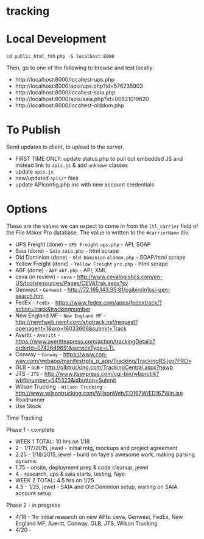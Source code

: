 # tracking

# Local Development

`cd public_html_fmh`
`php -S localhost:8000`

Then, go to one of the following to browse and test locally:

* http://localhost:8000/localtest-ups.php
 * http://localhost:8000/apis/ups.php?id=576235903
* http://localhost:8000/localtest-saia.php
 * http://localhost:8000/apis/saia.php?id=00821019620
* http://localhost:8000/localtest-olddom.php


# To Publish

Send updates to client, to upload to the server.

* FIRST TIME ONLY: update status.php to pull out embedded JS and instead link to `apis.js` & add `unknown` classes
* update `apis.js`
* new/updated `apis/*` files
* update APIconfig.php.inc with new account credentials

# Options

These are the values we can expect to come in from the `ltl_carrier` field of the File Maker Pro database. The value is written to the `#carrierName` div.

* UPS Freight (done) -  `UPS Freight` `ups.php` - API, SOAP
* Saia (done) - `Saia` `saia.php` - html scrape
* Old Dominion (done) - `Old Dominion` `olddom.php` - SOAP/html scrape
* Yellow Freight (done) - `Yellow Freight` `yrc.php` - html scrape
* ABF (done) - `ABF` `abf.php` - API, XML
* ceva (in review) - `ceva` - http://www.cevalogistics.com/en-US/toolsresources/Pages/CEVATrak.aspx?sv
* Genwest - `Genwest` - http://72.165.143.35:81/cgibin/in1ssi-gen-search.htm
* FedEx - `FedEx` - https://www.fedex.com/apps/fedextrack/?action=track&trackingnumber
* New England MF - `New England MF` - http://nemfweb.nemf.com/shptrack.nsf/request?openagent=1&pro=16033606&submit=Track
* Averitt - `Averitt` - https://www.averittexpress.com/action/trackingDetails?orderId=0742649691&serviceType=LTL
* Conway - `Conway` - https://www.con-way.com/webapp/manifestrpts_p_app/Tracking/TrackingRS.jsp?PRO=
* GLB - `GLB` - http://glbtrucking.com/TrackingCentral.aspx?hawb
* JTS - `JTS` - http://www.jtsexpress.com/cgi-bin/wbprotrk?wbfbnumber=545323&idbutton=Submit
* Wilson Trucking - `Wilson Trucking` - http://www.wilsontrucking.com/WilsonWeb/ED167W/ED167Win.jsp
* Roadrunner
* Use Stock

Time Tracking

Phase 1 - complete
* WEEK 1 TOTAL: 10 hrs on 1/18
 * 2 - 1/17/2015, jewel - initial mtg, mockups and project agreement
 * 2.25 - 1/18/2015, jewel - build on faye's awesome work, making parsing dynamic 
 * 1.75 - onsite, deployment prep & code cleanup, jewel
 * 4 - research, ups & saia starts, testing, faye
* WEEK 2 TOTAL: 4.5 hrs on 1/25
 * 4.5 - 1/25, jewel - SAIA and Old Dominion setup, waiting on SAIA account setup

Phase 2 - in progress
* 4/18 - 1hr initial research on new APIs: ceva, Genwest, FedEx, New England MF, Averitt, Conway, GLB, JTS, Wilson Trucking
* 4/20 - 
